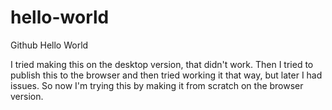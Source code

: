 # hello-world
Github Hello World

I tried making this on the desktop version, that didn't work. Then I tried to publish this to the browser and then tried working it that way, but later I had issues. So now I'm trying this by making it from scratch on the browser version.
